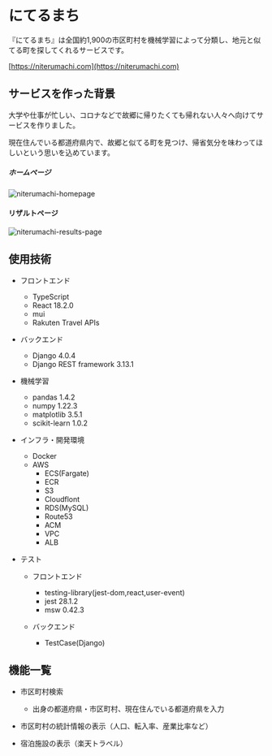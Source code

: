 # にてるまち

『にてるまち』は全国約1,900の市区町村を機械学習によって分類し、地元と似てる町を探してくれるサービスです。

[https://niterumachi.com](https://niterumachi.com)

## サービスを作った背景

大学や仕事が忙しい、コロナなどで故郷に帰りたくても帰れない人々へ向けてサービスを作りました。　　

現在住んでいる都道府県内で、故郷と似てる町を見つけ、帰省気分を味わってほしいという思いを込めています。



##### ホームページ

![niterumachi-homepage](https://user-images.githubusercontent.com/89641169/181743034-0031faa4-c3be-4a7f-a44d-9565076634a8.png)

#### リザルトページ

![niterumachi-results-page](https://user-images.githubusercontent.com/89641169/181743565-c7b95f76-be27-4b92-af75-1b73eccb0317.png)

## 使用技術

- フロントエンド
  - TypeScript
  - React 18.2.0
  - mui
  - Rakuten Travel APIs

- バックエンド
  - Django 4.0.4
  - Django REST framework 3.13.1
  
- 機械学習
  - pandas 1.4.2
  - numpy 1.22.3
  - matplotlib 3.5.1
  - scikit-learn 1.0.2

- インフラ・開発環境
  - Docker
  - AWS
    - ECS(Fargate)
    - ECR
    - S3
    - Cloudflont
    - RDS(MySQL)
    - Route53
    - ACM
    - VPC
    - ALB

- テスト
  - フロントエンド
    - testing-library(jest-dom,react,user-event)
    - jest 28.1.2
    - msw  0.42.3
    
  - バックエンド
    - TestCase(Django)

## 機能一覧

- 市区町村検索
  - 出身の都道府県・市区町村、現在住んでいる都道府県を入力
  
- 市区町村の統計情報の表示（人口、転入率、産業比率など）
- 宿泊施設の表示（楽天トラベル）

